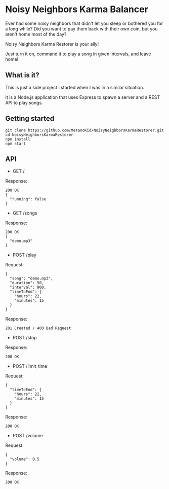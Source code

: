 # Noisy Neighbors Karma Balancer

Ever had some noisy neighbors that didn't let you sleep or bothered you for a long while? Did you want to pay them back with their own coin, but you aren't home most of the day?

Noisy Neighbors Karma Restorer is your ally!

Just turn it on, command it to play a song in given intervals, and leave home!

## What is it?

This is just a side project I started when I was in a similar situation.

It is a Node.js application that uses Express to spawn a server and a REST API to play songs.

## Getting started

    git clone https://github.com/MetanoKid/NoisyNeighborsKarmaRestorer.git
    cd NoisyNeighborsKarmaRestorer
    npm install
    npm start

## API

  * GET /

  Response:

    200 OK
    {
      "running": false
    }

  * GET /songs

  Response:

    200 OK
    [
      "demo.mp3"
    ]

  * POST /play

  Request:

    {
      "song": "demo.mp3",
      "duration": 50,
      "interval": 900,
      "timeToEnd": {
        "hours": 22,
        "minutes": 15
      }
    }

  Response:

    201 Created / 400 Bad Request

  * POST /stop

  Response:

    200 OK

  * POST /limit_time

  Request:

    {
      "timeToEnd": {
        "hours": 22,
        "minutes": 15
      }
    }

  Response:

    200 OK

  * POST /volume

  Request:

    {
      "volume": 0.5
    }

  Response:

    200 OK